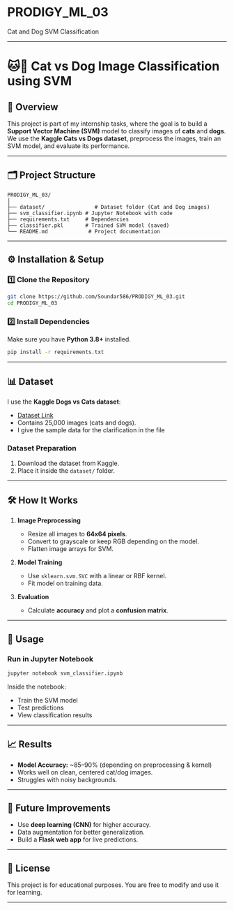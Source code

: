 # PRODIGY_ML_03
Cat and Dog SVM Classification

---

# 🐱🐶  Cat vs Dog Image Classification using SVM

## 📌 Overview

This project is part of my internship tasks, where the goal is to build a **Support Vector Machine (SVM)** model to classify images of **cats** and **dogs**.
We use the **Kaggle Cats vs Dogs dataset**, preprocess the images, train an SVM model, and evaluate its performance.

---

## 🗂️ Project Structure

```
PRODIGY_ML_03/
│
├── dataset/                # Dataset folder (Cat and Dog images)
├── svm_classifier.ipynb # Jupyter Notebook with code
├── requirements.txt     # Dependencies
├── classifier.pkl       # Trained SVM model (saved)
└── README.md             # Project documentation
```

---

## ⚙️ Installation & Setup

### 1️⃣ Clone the Repository

```bash
git clone https://github.com/Soundar586/PRODIGY_ML_03.git
cd PRODIGY_ML_03
```

### 2️⃣ Install Dependencies

Make sure you have **Python 3.8+** installed.

```bash
pip install -r requirements.txt
```

---

## 📊 Dataset
I use the **Kaggle Dogs vs Cats dataset**:

* [Dataset Link](https://www.kaggle.com/c/dogs-vs-cats/data)
* Contains 25,000 images (cats and dogs).
* I give the sample data for the clarification in the file

### Dataset Preparation

1. Download the dataset from Kaggle.
2. Place it inside the `dataset/` folder.
---

## 🛠️ How It Works

1. **Image Preprocessing**

   * Resize all images to **64x64 pixels**.
   * Convert to grayscale or keep RGB depending on the model.
   * Flatten image arrays for SVM.

2. **Model Training**

   * Use `sklearn.svm.SVC` with a linear or RBF kernel.
   * Fit model on training data.

3. **Evaluation**

   * Calculate **accuracy** and plot a **confusion matrix**.

---

## 🚀 Usage

### Run in Jupyter Notebook

```bash
jupyter notebook svm_classifier.ipynb
```

Inside the notebook:

* Train the SVM model
* Test predictions
* View classification results

---

## 📈 Results

* **Model Accuracy:** \~85–90% (depending on preprocessing & kernel)
* Works well on clean, centered cat/dog images.
* Struggles with noisy backgrounds.

---

## 🔮 Future Improvements

* Use **deep learning (CNN)** for higher accuracy.
* Data augmentation for better generalization.
* Build a **Flask web app** for live predictions.

---

## 📜 License

This project is for educational purposes. You are free to modify and use it for learning.

---
